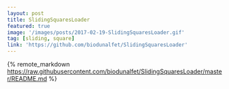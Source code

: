 ```yaml
---
layout: post
title: SlidingSquaresLoader
featured: true
image: '/images/posts/2017-02-19-SlidingSquaresLoader.gif'
tag: [sliding, square]
link: 'https://github.com/biodunalfet/SlidingSquaresLoader'
---
```


{% remote_markdown https://raw.githubusercontent.com/biodunalfet/SlidingSquaresLoader/master/README.md %}
